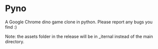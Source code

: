 # Pyno
A Google Chrome dino game clone in python.
Please report any bugs you find :)


Note: the assets folder in the release will be in _iternal instead of the main directory.
